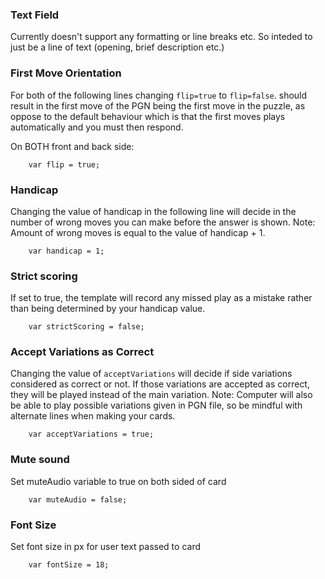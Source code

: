 ### Text Field

Currently doesn't support any formatting or line breaks etc. So inteded to just be a line of text (opening, brief description etc.)

### First Move Orientation

For both of the following lines changing `flip=true` to `flip=false`. should result in the first move of the PGN being the first move in the puzzle, as oppose to the default behaviour which is that the first moves plays automatically and you must then respond.

On BOTH front and back side:

```
    var flip = true;
```

### Handicap

Changing the value of handicap in the following line will decide in the number of wrong moves you can make before the answer is shown. Note: Amount of wrong moves is equal to the value of handicap + 1.

```
	var handicap = 1;
```

### Strict scoring

If set to true, the template will record any missed play as a mistake rather than being determined by your handicap value.

```
	var strictScoring = false;
```

### Accept Variations as Correct

Changing the value of `acceptVariations` will decide if side variations considered as correct or not. If those variations are accepted as correct, they will be played instead of the main variation. Note: Computer will also be able to play possible variations given in PGN file, so be mindful with alternate lines when making your cards.

```
	var acceptVariations = true;
```

### Mute sound

Set muteAudio variable to true on both sided of card

```
	var muteAudio = false;
```

### Font Size

Set font size in px for user text passed to card

```
	var fontSize = 18;
```

